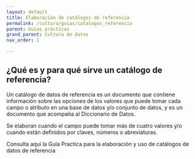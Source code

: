```yaml
---
layout: default
title: Elaboración de catálogos de referencia
permalink: /cultura/guias/catalogos_referencia
parent: Guías prácticas
grand_parent: Cultura de datos
nav_order: 1

---
```


<h2>¿Qué es y para qué sirve un catálogo de referencia?</h2>

<p>Un catálogo de datos de referencia es un documento que contiene información sobre las opciones de los valores que puede tomar cada campo o atributo en una base de datos y/o conjunto de datos, y es un documento que acompaña al Diccionario de Datos.</p>

<p>Se elaboran cuando el campo puede tomar más de cuatro valores y/o cuando están definidos por claves, números o abreviaturas.</p>

<p>Consulta aquí la Guía Practica para la elaboración y uso de catálogos de datos de referencia</p>

